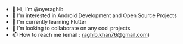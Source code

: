 - 👋 Hi, I’m @oyeraghib
- 👀 I’m interested in Android Development and Open Source Projects
- 🌱 I’m currently learning Flutter
- 💞️ I’m looking to collaborate on any cool projects
- 📫 How to reach me (email : raghib.khan76@gmail.com)

<!---
oyeraghib/oyeraghib is a ✨ special ✨ repository because its `README.md` (this file) appears on your GitHub profile.
You can click the Preview link to take a look at your changes.
--->
